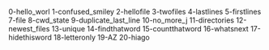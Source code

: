 0-hello_worl
1-confused_smiley
2-hellofile
3-twofiles
4-lastlines
5-firstlines
7-file
8-cwd_state
9-duplicate_last_line
10-no_more_j
11-directories
12-newest_files
13-unique
14-findthatword
15-countthatword
16-whatsnext
17-hidethisword
18-letteronly
19-AZ
20-hiago
